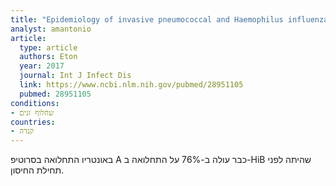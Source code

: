 ```yaml
---
title: "Epidemiology of invasive pneumococcal and Haemophilus influenzae diseases in Northwestern Ontario, Canada, 2010-2015"
analyst: amantonio
article:
  type: article
  authors: Eton
  year: 2017
  journal: Int J Infect Dis
  link: https://www.ncbi.nlm.nih.gov/pubmed/28951105
  pubmed: 28951105
conditions:
- שחלוף זנים
countries:
- קנדה
---
```


באונטריו התחלואה בסרוטיפ A כבר עולה ב-76% על התחלואה ב-HiB שהיתה לפני תחילת החיסון.
